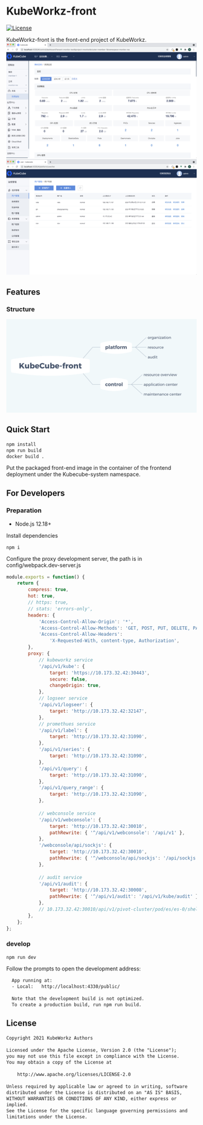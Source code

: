 # KubeWorkz-front

[![License](http://img.shields.io/badge/license-apache%20v2-blue.svg)](https://github.com/saashqdev/kubeworkz/blob/main/LICENSE)

KubeWorkz-front is the front-end project of KubeWorkz.
![control](./assets/control.png)
![platform](./assets/platform.png)
## Features
### Structure
![mind](./assets/mind.png)


## Quick Start
``` shell
npm install
npm run build
docker build .
```
Put the packaged front-end image in the container of the frontend deployment under the Kubecube-system namespace.

## For Developers
### Preparation 
+ Node.js 12.18+

Install dependencies

``` shell
npm i 
```

Configure the proxy development server, the path is in config/webpack.dev-server.js

``` javascript
module.exports = function() {
    return {
        compress: true,
        hot: true,
        // https: true,
        // stats: 'errors-only',
        headers: {
            'Access-Control-Allow-Origin': '*',
            'Access-Control-Allow-Methods': 'GET, POST, PUT, DELETE, PATCH, OPTIONS',
            'Access-Control-Allow-Headers':
                'X-Requested-With, content-type, Authorization',
        },
        proxy: {
            // kubeworkz service
            '/api/v1/kube': {
                target: 'https://10.173.32.42:30443',
                secure: false,
                changeOrigin: true,
            },
            // logseer service
            '/api/v1/logseer': {
                target: 'http://10.173.32.42:32147',
            },
            // promethues service
            '/api/v1/label': {
                target: 'http://10.173.32.42:31090',
            },
            '/api/v1/series': {
                target: 'http://10.173.32.42:31090',
            },
            '/api/v1/query': {
                target: 'http://10.173.32.42:31090',
            },
            '/api/v1/query_range': {
                target: 'http://10.173.32.42:31090',
            },

            // webconsole service
            '/api/v1/webconsole': {
                target: 'http://10.173.32.42:30010',
                pathRewrite: { '^/api/v1/webconsole': '/api/v1' },
            },
            '/webconsole/api/sockjs': {
                target: 'http://10.173.32.42:30010',
                pathRewrite: { '^/webconsole/api/sockjs': '/api/sockjs' },
            },

            // audit service
            '/api/v1/audit': {
                target: 'http://10.173.32.42:30008',
                pathRewrite: { '^/api/v1/audit': '/api/v1/kube/audit' },
            },
            // 10.173.32.42:30010/api/v1/pivot-cluster/pod/es/es-0/shell/wb-test-nginx
        },
    };
};
```

### develop
``` shell
npm run dev 
```

Follow the prompts to open the development address:
``` shell
  App running at:
  - Local:   http://localhost:4330/public/

  Note that the development build is not optimized.
  To create a production build, run npm run build.

```

## License

```
Copyright 2021 KubeWorkz Authors

Licensed under the Apache License, Version 2.0 (the "License");
you may not use this file except in compliance with the License.
You may obtain a copy of the License at

    http://www.apache.org/licenses/LICENSE-2.0

Unless required by applicable law or agreed to in writing, software
distributed under the License is distributed on an "AS IS" BASIS,
WITHOUT WARRANTIES OR CONDITIONS OF ANY KIND, either express or implied.
See the License for the specific language governing permissions and
limitations under the License.
```